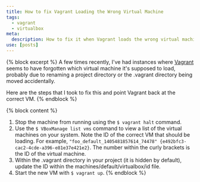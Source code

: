 ```yaml
---
title: How to fix Vagrant Loading the Wrong Virtual Machine
tags:
  - vagrant
  - virtualbox
meta:
  description: How to fix it when Vagrant loads the wrong virtual machine.
use: [posts]
---
```

{% block excerpt %}
A few times recently, I've had instances where [Vagrant](https://www.vagrantup.com) seems to have forgotten which virtual machine it's supposed to load, probably due to renaming a project directory or the .vagrant directory being moved accidentally.

Here are the steps that I took to fix this and point Vagrant back at the correct VM.
{% endblock %}

{% block content %}
1. Stop the machine from running using the `$ vagrant halt` command.
1. Use the `$ VBoxManage list vms` command to view a list of the virtual machines on your system. Note the ID of the correct VM that should be loading. For example, `"foo_default_1405481857614_74478" {e492bfc3-cac2-4cde-a396-e81e37e421e2}`. The number within the curly brackets is the ID of the virtual machine.
1. Within the .vagrant directory in your project (it is hidden by default), update the ID within the machines/default/virtualbox/id file.
1. Start the new VM with `$ vagrant up`.
{% endblock %}
